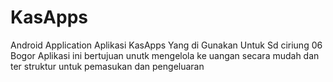 # KasApps
 Android Application
 Aplikasi KasApps Yang di Gunakan Untuk Sd ciriung 06 Bogor
 Aplikasi ini bertujuan unutk mengelola ke uangan secara mudah dan ter struktur untuk pemasukan dan pengeluaran
